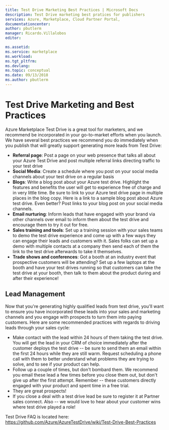 ```yaml
---
title: Test Drive Marketing Best Practices | Microsoft Docs
description: Test Drive marketing best pratices for publishers
services: Azure, Marketplace, Cloud Partner Portal, 
documentationcenter:
author: pbutlerm
manager: Ricardo.Villalobos  
editor:

ms.assetid: 
ms.service: marketplace
ms.workload: 
ms.tgt_pltfrm: 
ms.devlang: 
ms.topic: conceptual
ms.date: 09/13/2018
ms.author: pbutlerm
---
```



Test Drive Marketing and Best Practices
=======================================

Azure Marketplace Test Drive is a great tool for marketers, and we recommend be incorporated in your go-to-market efforts when you launch. We have several best practices we recommend you do immediately when you publish that will greatly support generating more leads from Test Drive:

- **Referral page**: Post a page on your web presence that talks all about your Azure Test Drive and post multiple referral links directing traffic to your test drive
- **Social Media**: Create a schedule where you post on your social media channels about your test drive on a regular basis
- **Blogs**: Write a blog post about your Azure test drive. Highlight the features and benefits the user will get to experience free of charge and in very little time. Be sure to link to your Azure test drive page in multiple places in the blog copy. Here is a link to a sample blog post about Azure test drive. Even better? Post links to your blog post on your social media channels.
- **Email nurturing**: Inform leads that have engaged with your brand via other channels over email to inform them about the test drive and encourage them to try it out for free.
- **Sales training and tools**: Set up a training session with your sales teams to demo the test drive experience and come up with a few ways they can engage their leads and customers with it. Sales folks can set up a demo with multiple contacts at a company then send each of them the link to the test drive afterwards to take it themselves.
- **Trade shows and conferences**: Got a booth at an industry event that prospective customers will be attending? Set up a few laptops at the booth and have your test drives running so that customers can take the test drive at your booth, then talk to them about the product during and after their experience!

Lead Management
---------------

Now that you're generating highly qualified leads from test drive, you'll want to ensure you have incorporated these leads into your sales and marketing channels and you engage with prospects to turn them into paying customers. Here are some recommended practices with regards to
driving leads through your sales cycle:

- Make contact with the lead within 24 hours of them taking the test drive. You will get the lead in your CRM of choice immediately after the customer deploys the test drive -- be sure to send them an email within the first 24 hours while they are still warm. Request scheduling a phone call with them to better understand what problems they are trying to solve, and to see if your product can help.
- Follow up a couple of times, but don't bombard them. We recommend you email these lead a few times before you close them out, but don't give up after the first attempt. Remember -- these customers directly engaged with your product and spent time in a free trial.
- They are great prospects!
- If you close a deal with a test drive lead be sure to register it at Partner sales connect. Also -- we would love to hear about your customer wins where test drive played a role!

Test Drive FAQ is located here:
<https://github.com/Azure/AzureTestDrive/wiki/Test-Drive-Best-Practices>
